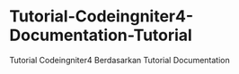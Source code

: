 # Tutorial-Codeingniter4-Documentation-Tutorial
Tutorial Codeingniter4 Berdasarkan Tutorial Documentation
